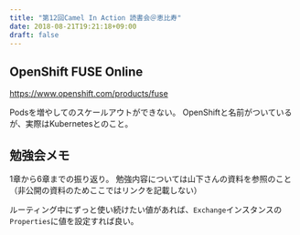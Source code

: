 ```yaml
---
title: "第12回Camel In Action 読書会＠恵比寿"
date: 2018-08-21T19:21:18+09:00
draft: false
---
```


## OpenShift FUSE Online

https://www.openshift.com/products/fuse

Podsを増やしてのスケールアウトができない。
OpenShiftと名前がついているが、実際はKubernetesとのこと。

## 勉強会メモ

1章から6章までの振り返り。 勉強内容については山下さんの資料を参照のこと（非公開の資料のためここではリンクを記載しない）

ルーティング中にずっと使い続けたい値があれば、`Exchange`インスタンスの`Properties`に値を設定すれば良い。

